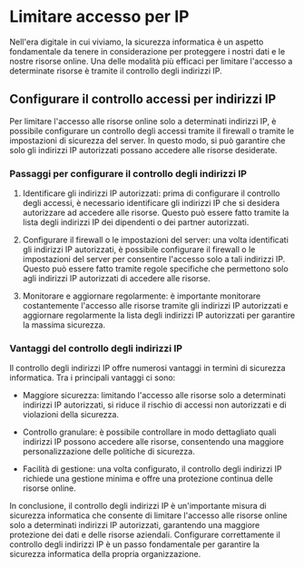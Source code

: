 # Limitare accesso per IP

Nell'era digitale in cui viviamo, la sicurezza informatica è un aspetto fondamentale da tenere in considerazione per proteggere i nostri dati e le nostre risorse online. Una delle modalità più efficaci per limitare l'accesso a determinate risorse è tramite il controllo degli indirizzi IP.

## Configurare il controllo accessi per indirizzi IP

Per limitare l'accesso alle risorse online solo a determinati indirizzi IP, è possibile configurare un controllo degli accessi tramite il firewall o tramite le impostazioni di sicurezza del server. In questo modo, si può garantire che solo gli indirizzi IP autorizzati possano accedere alle risorse desiderate.

### Passaggi per configurare il controllo degli indirizzi IP

1. Identificare gli indirizzi IP autorizzati: prima di configurare il controllo degli accessi, è necessario identificare gli indirizzi IP che si desidera autorizzare ad accedere alle risorse. Questo può essere fatto tramite la lista degli indirizzi IP dei dipendenti o dei partner autorizzati.

2. Configurare il firewall o le impostazioni del server: una volta identificati gli indirizzi IP autorizzati, è possibile configurare il firewall o le impostazioni del server per consentire l'accesso solo a tali indirizzi IP. Questo può essere fatto tramite regole specifiche che permettono solo agli indirizzi IP autorizzati di accedere alle risorse.

3. Monitorare e aggiornare regolarmente: è importante monitorare costantemente l'accesso alle risorse tramite gli indirizzi IP autorizzati e aggiornare regolarmente la lista degli indirizzi IP autorizzati per garantire la massima sicurezza.

### Vantaggi del controllo degli indirizzi IP

Il controllo degli indirizzi IP offre numerosi vantaggi in termini di sicurezza informatica. Tra i principali vantaggi ci sono:

- Maggiore sicurezza: limitando l'accesso alle risorse solo a determinati indirizzi IP autorizzati, si riduce il rischio di accessi non autorizzati e di violazioni della sicurezza.

- Controllo granulare: è possibile controllare in modo dettagliato quali indirizzi IP possono accedere alle risorse, consentendo una maggiore personalizzazione delle politiche di sicurezza.

- Facilità di gestione: una volta configurato, il controllo degli indirizzi IP richiede una gestione minima e offre una protezione continua delle risorse online.

In conclusione, il controllo degli indirizzi IP è un'importante misura di sicurezza informatica che consente di limitare l'accesso alle risorse online solo a determinati indirizzi IP autorizzati, garantendo una maggiore protezione dei dati e delle risorse aziendali. Configurare correttamente il controllo degli indirizzi IP è un passo fondamentale per garantire la sicurezza informatica della propria organizzazione.